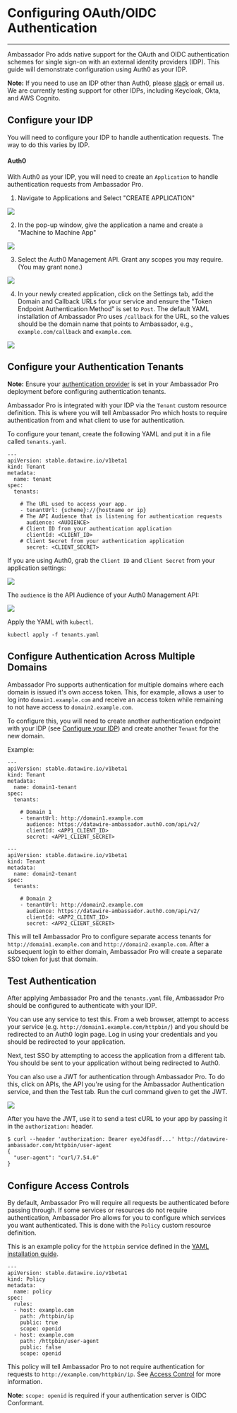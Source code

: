 # Configuring OAuth/OIDC Authentication
---

Ambassador Pro adds native support for the OAuth and OIDC authentication schemes for single sign-on with an external identity providers (IDP). This guide will demonstrate configuration using Auth0 as your IDP. 

**Note:** If you need to use an IDP other than Auth0, please [slack](https://d6e.co/slack) or email us. We are currently testing support for other IDPs, including Keycloak, Okta, and AWS Cognito.

## Configure your IDP
You will need to configure your IDP to handle authentication requests. The way to do this varies by IDP.

#### Auth0
With Auth0 as your IDP, you will need to create an `Application` to handle authentication requests from Ambassador Pro.

1. Navigate to Applications and Select "CREATE APPLICATION"

  ![](/images/create-application.png)

2. In the pop-up window, give the application a name and create a "Machine to Machine App"

  ![](/images/machine-machine.png)

3. Select the Auth0 Management API. Grant any scopes you may require. (You may grant none.)

  ![](/images/scopes.png)
  
4. In your newly created application, click on the Settings tab, add the Domain and Callback URLs for your service and ensure the "Token Endpoint Authentication Method" is set to `Post`. The default YAML installation of Ambassador Pro uses `/callback` for the URL, so the values should be the domain name that points to Ambassador, e.g., `example.com/callback` and `example.com`.

  ![](/images/Auth0_none.png)


## Configure your Authentication Tenants

**Note:** Ensure your [authentication provider](/user-guide/ambassador-pro-install/#5-single-sign-on) is set in your Ambassador Pro deployment before configuring authentication tenants.

Ambassador Pro is integrated with your IDP via the `Tenant` custom resource definition. This is where you will tell Ambassador Pro which hosts to require authentication from and what client to use for authentication. 

To configure your tenant, create the following YAML and put it in a file called `tenants.yaml`.

```
---
apiVersion: stable.datawire.io/v1beta1
kind: Tenant
metadata:
  name: tenant
spec:
  tenants:
  
    # The URL used to access your app.
    - tenantUrl: {scheme}://{hostname or ip}
    # The API Audience that is listening for authentication requests
      audience: <AUDIENCE>
    # Client ID from your authentication application
      clientId: <CLIENT_ID>
    # Client Secret from your authentication application
      secret: <CLIENT_SECRET>
```

If you are using Auth0, grab the `Client ID` and `Client Secret` from your application settings:

![](/images/Auth0_secret.png)

The `audience` is the API Audience of your Auth0 Management API:

![](/images/Auth0_audience.png)

Apply the YAML with `kubectl`.

```
kubectl apply -f tenants.yaml
```

## Configure Authentication Across Multiple Domains
Ambassador Pro supports authentication for multiple domains where each domain is issued it's own access token. This, for example, allows a user to log into `domain1.example.com` and receive an access token while remaining to not have access to `domain2.example.com`.

To configure this, you will need to create another authentication endpoint with your IDP (see [Configure your IDP](/user-guide/oauth-oidc-auth/#configure-your-idp)) and create another `Tenant` for the new domain. 

Example:

```
---
apiVersion: stable.datawire.io/v1beta1
kind: Tenant
metadata:
  name: domain1-tenant
spec:
  tenants:
  
    # Domain 1
    - tenantUrl: http://domain1.example.com
      audience: https://datawire-ambassador.auth0.com/api/v2/
      clientId: <APP1_CLIENT_ID>
      secret: <APP1_CLIENT_SECRET>
```

```
---
apiVersion: stable.datawire.io/v1beta1
kind: Tenant
metadata:
  name: domain2-tenant
spec:
  tenants:
    
    # Domain 2
    - tenantUrl: http://domain2.example.com
      audience: https://datawire-ambassador.auth0.com/api/v2/
      clientId: <APP2_CLIENT_ID>
      secret: <APP2_CLIENT_SECRET>
```

This will tell Ambassador Pro to configure separate access tenants for `http://domain1.example.com` and `http://domain2.example.com`. After a subsequent login to either domain, Ambassador Pro will create a separate SSO token for just that domain.

## Test Authentication
After applying Ambassador Pro and the `tenants.yaml` file, Ambassador Pro should be configured to authenticate with your IDP. 

You can use any service to test this. From a web browser, attempt to access your service (e.g. `http://domain1.example.com/httpbin/`) and you should be redirected to an Auth0 login page. Log in using your credentials and you should be redirected to your application. 

Next, test SSO by attempting to access the application from a different tab. You should be sent to your application without being redirected to Auth0. 

You can also use a JWT for authentication through Ambassador Pro. To do this, click on APIs, the API you're using for the Ambassador Authentication service, and then the Test tab. Run the curl command given to get the JWT. 

![](/images/Auth0_JWT.png)

After you have the JWT, use it to send a test cURL to your app by passing it in the `authorization:` header.

```
$ curl --header 'authorization: Bearer eyeJdfasdf...' http://datawire-ambassador.com/httpbin/user-agent
{
  "user-agent": "curl/7.54.0"
}
```

## Configure Access Controls
By default, Ambassador Pro will require all requests be authenticated before passing through. If some services or resources do not require authentication, Ambassador Pro allows for you to configure which services you want authenticated. This is done with the `Policy` custom resource definition. 

This is an example policy for the `httpbin` service defined in the [YAML installation guide](/user-guide/getting-started#3-creating-your-first-route).

```
---
apiVersion: stable.datawire.io/v1beta1
kind: Policy
metadata:
  name: policy
spec:
  rules:
  - host: example.com
    path: /httpbin/ip
    public: true
    scope: openid
  - host: example.com
    path: /httpbin/user-agent
    public: false
    scope: openid
```
This policy will tell Ambassador Pro to not require authentication for requests to `http://example.com/httpbin/ip`. See [Access Control](/reference/services/access-control) for more information.

**Note:** `scope: openid` is required if your authentication server is OIDC Conformant.

